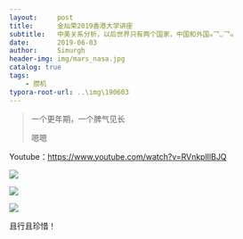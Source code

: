 ```yaml
---
layout:     post
title:      金灿荣2019香港大学讲座
subtitle:   中美关系分析，以后世界只有两个国家，中国和外国๑乛◡乛๑
date:       2019-06-03
author:     Simurgh
header-img: img/mars_nasa.jpg
catalog: true
tags:
    - 攒机
typora-root-url: ..\img\190603
---
```


>一个更年期，一个脾气见长
>
>嗯嗯

Youtube：<https://www.youtube.com/watch?v=RVnkplIlBJQ>





![](/03.png)

![](/02.png)

![](/01.png)



且行且珍惜！




